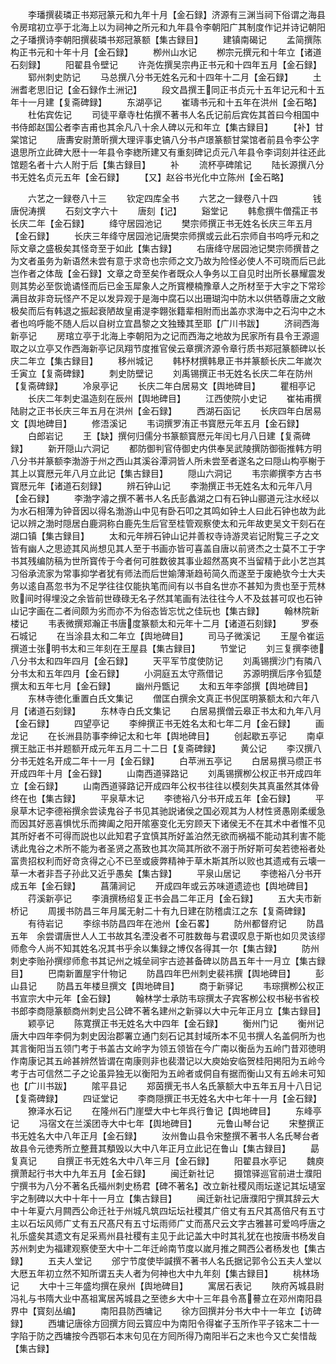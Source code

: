 <!-- { "loadSidebar": true } -->
　　李璠撰裴璘正书郑冠篆元和九年十月【金石録】济源有三渊当祠下俗谓之海县令房琯初立亭于北海上以为祠神之所元和九年县令李朝阳广其制度作记并诗记朝阳之子璠撰诗李朝阳撰裴璘书郑冠篆额【集古録目】
　　建镇南碣记
　　孟简撰陈构正书元和十年十月【金石録】
　　栁州山水记
　　栁宗元撰元和十年立【诸道石刻録】
　　阳翟县令壁记
　　许尧佐撰吴宗冉正书元和十四年五月【金石録】
　　郓州刺史防记
　　马总撰八分书无姓名元和十四年十二月【金石録】
　　土洲耆老思旧记【金石録作土洲记】
　　段文昌撰王同正书贞元十五年记元和十五年十一月建【复斋碑録】
　　东湖亭记
　　崔璹书元和十五年在洪州【金石略】
　　杜佑宾佐记
　　司徒平章寺杜佑撰不著书人名氏记前后宾佐其首曰今相国中书侍郎赵国公者李吉甫也其余凡八十余人碑以元和年立【集古録目】
　　【补】甘棠馆记
　　唐夀安尉萧昕撰大理评事史镐八分书卢璟篆额甘棠馆者前县令李公字退思所立此碑大厯十一年县令李緫所建又有重刻碑记贞元八年县令李词刻并往还此馆题名者十六人附于后【集古録目】
　　补
　　流杯亭碑隂记
　　陆长源撰八分书无姓名贞元五年【金石録】
　　【又】赵谷书光化中立陈州【金石略】






　　六艺之一録卷八十三
　　钦定四库全书
　　六艺之一録卷八十四　　　　钱唐倪涛撰
　　石刻文字六十
　　唐刻【记】
　　谿堂记
　　韩愈撰牛僧孺正书长庆二年【金石録】
　　绛守居园池记
　　樊宗师撰正书无姓名长庆三年五月【金石録】
　　长庆三年绛守居园池记唐樊宗师撰或云此石宗师自书呜呼元和之际文章之盛极矣其怪竒至于如此【集古録】
　　右唐绛守居园池记樊宗师撰昔之为文者虽务为新语然未尝有意于求竒也宗师之文乃故为险怪必使人不可晓而后已此岂作者之体哉【金石録】文章之竒至矣作者既众人争务以工自见时出所长暴耀震发则其势必至恢诡谲怪而后已金玉犀象人之所寳楩楠豫章人之所材至于大宇之下常珍满目故非竒玩怪产不足以发异观于是海中腐石以出珊瑚沟中防木以供牺尊唐之文敝极矣而后有韩退之振起衰陋故皇甫湜李翺张籍辈相附而出盖亦求海中之石沟中之木者也呜呼能不随人后以自树立宜昌黎之文独臻其至耶【广川书跋】
　　济祠西海新亭记
　　房琯立亭于北海上李朝阳为之记而西海之地故为民家所有县令王源逥取之以立亭又作西海新亭记凤翔节度推官侯云章撰济源令章行质书郑冠篆额碑以长庆二年立【集古録目】
　　移州城记
　　韩杼材撰韩臮正书并篆额长庆二年嵗次壬寅立【复斋碑録】
　　刺史防壁记
　　刘禹锡撰正书无姓名长庆二年在防州【复斋碑録】
　　冷泉亭记
　　长庆二年白居易文【舆地碑目】
　　瞿相亭记
　　长庆二年刺史温造刻在辰州【舆地碑目】
　　江西使院小史记
　　崔祐甫撰陆尉之正书长庆三年五月在洪州【金石録】
　　西湖石函记
　　长庆四年白居易文【舆地碑目】
　　修浯溪记
　　韦词撰罗洧正书寳厯元年五月【金石録】
　　白郎岩记
　　王【缺】撰何归儒分书篆额寳厯元年闰七月八日建【复斋碑録】
　　新开隠山六洞记
　　都防御判官侍御史内供奉吴武陵撰防御衙推韩方明八分书并篆额李渤游于州之西山其溪谷潭洞皆人所未尝至者遂名之曰隠山构亭榭于其上以寳厯元年八月立此记【集古録目】
　　隠山六洞记
　　韦宗卿撰李方古书寳厯元年【诸道石刻録】
　　辨石钟山记
　　李渤撰正书无姓名太和元年八月【金石録】
　　李渤字濬之撰不著书人名氏彭蠡湖之口有石钟山郦道元注水经以为水石相薄为钟音因以得名渤游山中见有卧石叩之其鸣如钟土人曰此石钟也故为此记以辨之渤时隠居白鹿洞称白鹿先生后官至桂管观察使太和元年故吏吴文干刻石在湖口镇【集古録目】
　　太和元年辨石钟山记并善权寺诗游灵岩记附覧三子之文皆有幽人之思迹其风尚想见其人至于书画亦皆可喜盖自唐以前贤杰之士莫不工于字书其残编防稿为世所寳传于今者何可胜数彼其事业超然髙爽不当留精于此小艺岂其习俗承流家为常事抑学者犹有师法而后世媮薄渐趋茍简久而遂至于废絶欤今士大夫务以逺自髙忽书为不足学往往仅能执笔而间有以书自名世亦不甚知为贵也至于荒林败间时得埋没之余皆前世碌碌无名子然其笔画有法往往今人不及兹甚可叹也石钟山记字画在二者间颇为劣而亦不为俗态皆忘忧之佳玩也【集古録】
　　翰林院新楼记
　　韦表微撰郑瀚正书唐度篆额太和元年十二月【诸道石刻録】
　　罗泰石城记
　　在当涂县太和二年立【舆地碑目】
　　司马子微溪记
　　王屋令崔运撰道士张明书太和三年刻在王屋县【集古録目】
　　节堂记
　　刘三复撰李徳八分书太和四年四月【金石録】
　　天平军节度使防记
　　刘禹锡撰沙门有隣八分书太和五年四月【金石録】
　　小洞庭五太守燕借记
　　苏源明撰后序令狐楚撰太和五年七月【金石録】
　　幽州丹甑记
　　太和五年李郃撰【舆地碑目】
　　东林寺徳化重置白氏文集记
　　僧匡白撰余文真正书倪匡明篆额太和六年八月【诸道石刻録】
　　东林寺白氏文集记
　　白居易撰僧云皋正书太和九年八月【金石録】
　　四望亭记
　　李绅撰正书无姓名太和七年二月【金石録】
　　画龙记
　　在长洲县防事李绅记太和七年【舆地碑目】
　　创起歇五亭记
　　南卓撰王朏正书并题额开成元年五月二十二日【复斋碑録】
　　黄公记
　　李汉撰八分书无姓名开成二年十一月【金石録】
　　白苹洲五亭记
　　白居易撰马缵正书开成四年十月【金石録】
　　山南西道驿路记
　　刘禹锡撰栁公权正书开成四年立【金石録】
　　山南西道驿路记开成四年公权书往往以模刻失其真虽然其体骨终在也【集古録】
　　平泉草木记
　　李徳裕八分书开成五年【金石録】
　　平泉草木记李德裕撰余尝读鬼谷子书见其驰説诸侯之国必观其为人材性贤愚刚柔缓急而因其好恶喜惧忧乐而捭阖之阳开隂塞变化无穷顾天下诸侯无不在其术中者惟不见其所好者不可得而説也以此知君子宜慎其所好盖泊然无欲而祸福不能动其利害不能诱此鬼谷之术所不能为者圣贤之髙致也其次简其所欲不溺于所好斯可矣若徳裕者处富贵招权利而好竒贪得之心不已至或疲弊精神于草木斯其所以败也其遗戒有云壊一草一木者非吾子孙此又近乎愚矣【集古録】
　　平泉山居记
　　李徳裕八分书开成五年【金石録】
　　菖蒲涧记
　　开成四年或云苏味道遗迹也【舆地碑目】
　　荇溪新亭记
　　李濆撰杨绍复正书会昌二年正月【金石録】
　　五大夫市新桥记
　　周援书防昌三年月属无射二十有九日建在防稽虞江之东【复斋碑録】
　　有待岩记
　　李综书防昌四年在池州【金石畧】
　　防州都督府记
　　防昌五年　余尝谓唐世人人工书故其名湮没者不可胜数毎与君谟叹息于斯也如贝灵该缪师愈今人尚不知其姓名况其书乎余以集録之博仅各得其一尔【集古録】
　　防州刺史李贻孙撰缪师愈书其记州之城垒祠宇古迹甚备碑以防昌五年十一月立【集古録目】
　　巴南新置屋宇什物记
　　防昌四年巴州刺史裴祎撰【舆地碑目】
　　彭山县记
　　防昌五年楼旦撰文【舆地碑目】
　　商于新驿记
　　韦琮撰栁公权正书宣宗大中元年【金石録】
　　翰林学士承防韦琮撰太子宾客栁公权书秘书省校书郎李商隠篆额商州刺史吕公碑不著名建州之新驿以大中元年正月立【集古録目】
　　颖亭记
　　陈寛撰正书无姓名大中四年【金石録】
　　衡州门记
　　衡州记唐大中四年李侗为刺史因治郡署立通门刻石记其封域所本不见书撰人名盖侗所为也其言衡阳当五领门考于书盖古文岭字为领五领皆在今广南以衡岳为五岭门昔邓徳明作南康记其五岭甚辨然皆谓在南康则非也裴潜记以大庾始安临贺桂阳掲阳为五岭今考于古可信然二子之论虽异独无以衡阳为五岭者或侗自有据而衡山又有五岭未可知也【广川书跋】
　　隂平县记
　　郑茵撰无书人名氏篆额大中五年五月十八日记【复斋碑録】
　　四证堂记
　　李商隠撰正书无姓名大中七年十一月【金石録】
　　獠泽水石记
　　在隆州石门崖壁大中七年呉行鲁记【舆地碑目】
　　东峰亭记
　　冯宿文在兰溪团寺大中七年【舆地碑目】
　　元鲁山琴台记
　　宋整撰正书无姓名大中八年正月【金石録】
　　汝州鲁山县令宋整撰不著书人名氏琴台者故县令元徳秀所立整葺其頺毁以大中八年正月立此记在鲁山【集古録目】
　　勗复真记
　　自撰正书无姓名大中八年三月【金石録】
　　阳翟县水亭记
　　魏庾撰萧起行书大中九年五月【金石録】
　　闽迁新社记
　　摄馆驿巡官前进士濮阳宁撰书为八分不著名氏福州刺史杨君【碑不著名】改立新社稷风雨坛遂记其坛壝室宇之制碑以大中十年十一月立【集古録目】
　　闽迁新社记唐濮阳宁撰其辞云大中十年夏六月闗西公命迁社于州城凡筑四坛坛社稷其广倍丈有五尺其髙倍尺有五寸主以石坛风师广丈有五尺髙尺有五寸坛雨师广丈而髙尺云文字古雅甚可爱呜呼唐之礼乐盛矣其遗文有足采焉州县社稷有主见于此记盖大中时其礼犹在也按唐书杨发自苏州刺史为福建观察使至大中十二年迁岭南节度以嵗月推之闗西公者杨发也【集古録】
　　五夫人堂记
　　邠宁节度使毕諴撰不著书人名氏据记郭令公五夫人堂以大厯五年初立然不知所谓五夫人者为何神也大中九年刻【集古録目】
　　桃林场记
　　大中十三年盛均撰在泉州【舆地碑目】
　　寓居石表记
　　陜府芮城县尉冯礼与书隋大业中髙祖寓居芮城县之至徳乡大中十三年县令髙謩立在邓州南阳县界中【寳刻丛编】
　　南阳县防西墉记
　　徐方回撰并分书大中十一年立【访碑録】
　　西墉记唐徐方回撰方囘云寳应中为南阳令得崔子玉所作平子铭末二十一字陷于防之西墉按今西鄂石本末句见在方囘所得乃南阳半石之末也今又亡矣惜哉【集古録】
